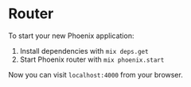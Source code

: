 # Router

To start your new Phoenix application:

1. Install dependencies with `mix deps.get`
2. Start Phoenix router with `mix phoenix.start`

Now you can visit `localhost:4000` from your browser.
